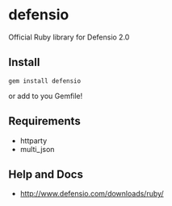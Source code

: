 # defensio

Official Ruby library for Defensio 2.0

## Install

```
gem install defensio
```

or add to you Gemfile!

## Requirements

* httparty
* multi_json

## Help and Docs

* http://www.defensio.com/downloads/ruby/